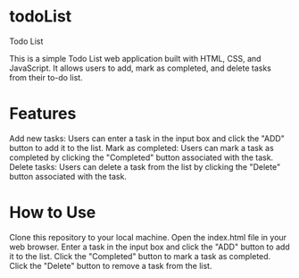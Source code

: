 # todoList
Todo List

This is a simple Todo List web application built with HTML, CSS, and JavaScript. It allows users to add, mark as completed, and delete tasks from their to-do list.

# Features
Add new tasks: Users can enter a task in the input box and click the "ADD" button to add it to the list.
Mark as completed: Users can mark a task as completed by clicking the "Completed" button associated with the task.
Delete tasks: Users can delete a task from the list by clicking the "Delete" button associated with the task.

# How to Use
Clone this repository to your local machine.
Open the index.html file in your web browser.
Enter a task in the input box and click the "ADD" button to add it to the list.
Click the "Completed" button to mark a task as completed.
Click the "Delete" button to remove a task from the list.

